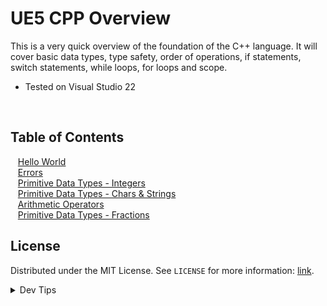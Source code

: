 # UE5 CPP Overview


<!-- OVERVIEW -->
This is a very quick overview of the foundation of the C++ language. It will cover basic data types, type safety, order of operations, if statements, switch statements, while loops, for loops and scope.

* Tested on Visual Studio 22

<br>

<!-- TOC -->
## Table of Contents

<kbd></kbd> &nbsp;&nbsp; [Hello World](hello-world/README.md#user-content-hello-world) <br>
<kbd></kbd> &nbsp;&nbsp; [Errors](errors/README.md#user-content-errors) <br>
<kbd></kbd> &nbsp;&nbsp; [Primitive Data Types - Integers](integers/README.md#user-content-primitive-data-types---integers) <br>
<kbd></kbd> &nbsp;&nbsp; [Primitive Data Types - Chars & Strings](strings/README.md#user-content-primitive-data-types---chars--strings) <br>
<kbd></kbd> &nbsp;&nbsp; [Arithmetic Operators](operators/README.md#user-content-arithmetic-operators) <br>
<kbd></kbd> &nbsp;&nbsp; [Primitive Data Types - Fractions](fractions/README.md#user-content-primitive-data-types---fractions) <br>

<!-- LICENSE -->
## License
Distributed under the MIT License. See `LICENSE` for more information: [link](LICENSE).

</details>
<details><summary>Dev Tips</summary>
make git m="add commit message"
</details>